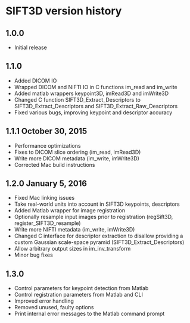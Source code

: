 # SIFT3D version history

## 1.0.0

* Initial release

## 1.1.0

* Added DICOM IO
* Wrapped DICOM and NIFTI IO in C functions im_read and im_write
* Added matlab wrappers keypoint3D, imRead3D and imWrite3D
* Changed C function SIFT3D_Extract_Descriptors to SIFT3D_Extract_Descriptors and SIFT3D_Extract_Raw_Descriptors
* Fixed various bugs, improving keypoint and descriptor accuracy

## 1.1.1 October 30, 2015

* Performance optimizations
* Fixes to DICOM slice ordering (im_read, imRead3D)
* Write more DICOM metadata (im_write, imWrite3D)
* Corrected Mac build instructions

## 1.2.0 January 5, 2016

* Fixed Mac linking issues
* Take real-world units into account in SIFT3D keypoints, descriptors
* Added Matlab wrapper for image registration
* Optionally resample input images prior to registration (regSift3D, register_SIFT3D_resample)
* Write more NIFTI metadata (im_write, imWrite3D)
* Changed C interface for descriptor extraction to disallow providing a custom Gaussian scale-space pyramid (SIFT3D_Extract_Descriptors)
* Allow arbitrary output sizes in im_inv_transform
* Minor bug fixes

## 1.3.0

* Control parameters for keypoint detection from Matlab
* Control registration parameters from Matlab and CLI
* Improved error handling
* Removed unused, faulty options
* Print internal error messages to the Matlab command prompt
